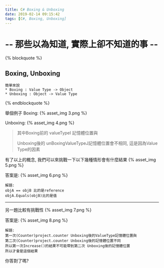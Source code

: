 ```yaml
---
title: C# Boxing & Unboxing
date: 2019-02-14 09:15:42
tags: [C#, Boxing, Unboxing]
---
```


# -- 那些以為知道, 實際上卻不知道的事 --

{% blockquote %}

## Boxing, Unboxing

    簡單來說
    * Boxing : Value Type -> Object
    * Unboxing : Object -> Value Type
{% endblockquote %}
<!-- More -->
舉個例子
Boxing:
{% asset_img 3.png %}

Unboxing:
{% asset_img 4.png %}


>其中Boxing前的 valueTypeI 記憶體位置與 
>
>Unboxing後的 unBoxingValueTypeJ記憶體位置會不相同, 這是因為Value Type的因素

有了以上的概念, 我們可以來挑戰一下以下幾種情形會有什麼結果
{% asset_img 5.png %}

答案是:
{% asset_img 6.png %}

    解題:
    objA == objB 比的是reference
    objA.Equals(objB)比的是值
- - -

另一題比較有挑戰性
{% asset_img 7.png %}

答案是:
{% asset_img 8.png %}

    解題:
    第一次(Counter)project.counter Unboxing後的ValueType記憶體位置與
    第二次(Counter)project.counter Unboxing後的記憶體位置不同
    所以第一次Increase()的結果不可能帶到第二次 Unboxing後的記憶體位置
    所以才會是這個結果

你答對了嗎?